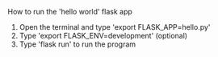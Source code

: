 How to run the 'hello world' flask app

1. Open the terminal and type 'export FLASK_APP=hello.py'
2. Type 'export FLASK_ENV=development' (optional)
3. Type 'flask run' to run the program
